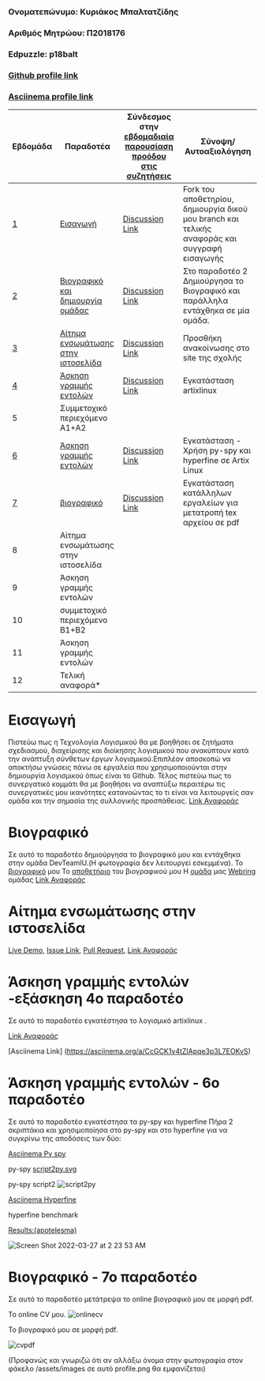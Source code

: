 ### Ονοματεπώνυμο: Κυριάκος Μπαλτατζίδης
### Αριθμός Μητρώου: Π2018176
### Edpuzzle: p18balt
### [Github profile link](https://github.com/p18balt)
### [Asciinema profile link](https://asciinema.org/~p18balt)



| Εβδομάδα | Παραδοτέα | Σύνδεσμος στην [εβδομαδιαία παρουσίαση προόδου στις συζητήσεις](https://github.com/courses-ionio/help/discussions/categories/show-and-tell) | Σύνοψη/Αυτοαξιολόγηση |
| --- | --- | --- | --- |
| <a href="#A">1</a> |<a href="#A">Εισαγωγή </a> | [Discussion Link](https://github.com/courses-ionio/help/discussions/348) | Fork του αποθετηρίου, δημιουργία δικού μου branch και τελικής αναφοράς και συγγραφή εισαγωγής |
| <a href="#B">2</a> |<a href="#B">Βιογραφικό και δημιουργία ομάδας </a> | [Discussion Link](https://github.com/courses-ionio/help/discussions/349) | Στο παραδοτέο 2 Δημιούργησα το Βιογραφικό και παράλληλα εντάχθηκα σε μία ομάδα. |
| <a href="#C">3</a> |<a href="#C">Αίτημα ενσωμάτωσης στην ιστοσελίδα </a> | [Discussion Link](https://github.com/courses-ionio/help/discussions/351) | Προσθήκη ανακοίνωσης στο site της σχολής|
| <a href="#D">4</a> |<a href="#D">Άσκηση γραμμής εντολών </a> | [Discussion Link](https://github.com/courses-ionio/help/discussions/434) | Εγκατάσταση artixlinux|
| 5 | Συμμετοχικό περιεχόμενο A1+A2 | | |
| <a href="F">6</a>|<a href="F">Άσκηση γραμμής εντολών</a> |[Discussion Link](https://github.com/courses-ionio/help/discussions/469)| Εγκατάσταση - Χρήση py-spy και hyperfine σε Artix Linux|
| <a href="G">7</a> |<a href="G"> βιογραφικό</a> |[Discussion Link](https://github.com/courses-ionio/help/discussions/498) |Εγκατάσταση κατάλληλων εργαλείων για μετατροπή tex αρχείου σε pdf |
| 8 | Αίτημα ενσωμάτωσης στην ιστοσελίδα | | |
| 9 | Άσκηση γραμμής εντολών | | |
| 10 | συμμετοχικό περιεχόμενο B1+B2 | | |
| 11 | Άσκηση γραμμής εντολών | | |
| 12 | Τελική αναφορά* | | |



# <a name="A">Εισαγωγή</a>
 Πιστεύω πως η Τεχνολογία Λογισμικού θα με βοηθήσει σε  ζητήματα σχεδιασμού, διαχείρισης και διοίκησης λογισμικού που ανακύπτουν κατά την ανάπτυξη σύνθετων έργων λογισμικού.Επιπλέον αποσκοπώ να αποκτήσω γνώσεις πάνω σε εργαλεία που χρησιμοποιούνται στην δημιουργία λογισμικού όπως είναι το Github. Τέλος πιστεύω πως το συνεργατικό κομμάτι θα με βοηθήσει να αναπτύξω περαιτέρω τις συνεργατικές μου ικανότητες κατανοώντας το τι είναι να λειτουργείς σαν ομάδα και την σημασία της συλλογικής προσπάθειας.
[Link Αναφοράς](https://github.com/p18balt/sw/blob/2018176/projects/README.md)


# <a name="B">Βιογραφικό </a>
Σε αυτό το παραδοτέο δημιούργησα το βιογραφικό μου και εντάχθηκα στην ομάδα DevTeamIU.(Η φωτογραφία δεν λειτουργεί εσκεμμένα). 
Το [βιογραφικό](https://p18balt.github.io/online-cv-3/) μου
Το [αποθετήριο](https://github.com/p18balt/online-cv-3/tree/master) του βιογραφικού μου
Η [ομάδα](https://github.com/DevTeamIU) μας
[Webring](https://devteamiu.netlify.app/) ομάδας
[Link Αναφοράς](https://github.com/p18balt/sw/blob/2018176/projects/README.md)	


# <a name="C">Αίτημα ενσωμάτωσης στην ιστοσελίδα </a>

[Live Demo](https://optimistic-kilby-7fd188.netlify.app/posts/2021/11/12/covid19-case/),
[Issue Link](https://github.com/ioniodi/sitegr/issues/269),
[Pull Request](https://github.com/ioniodi/all_collections/pull/18),
[Link Αναφοράς](https://github.com/courses-ionio/help/discussions/351)

# <a name="D">Άσκηση γραμμής εντολών -εξάσκηση 4ο παραδοτέο </a>
Σε αυτό το παραδοτέο εγκατέστησα το λογισμικό artixlinux .

[Link Αναφοράς](https://github.com/courses-ionio/help/discussions/434)

[Asciinema Link] (https://asciinema.org/a/CcGCK1v4tZIApqe3p3L7EOKvS)

# <a name="F">Άσκηση γραμμής εντολών - 6ο παραδοτέο</a>
Σε αυτό το παραδοτέο εγκατέστησα τα py-spy και hyperfine
Πήρα 2 σκριπτάκια και χρησιμοποίησα στο py-spy και στο hyperfine για να συγκρίνω της αποδόσεις των δύο:

[Asciinema Py spy](https://asciinema.org/a/jc1vyK2KVHLwfKUyEkvWPhalH)

py-spy [script2py.svg](https://github.com/p18balt/things/blob/main/apotelesma) 

py-spy script2
![script2py](https://user-images.githubusercontent.com/93882637/160260805-def13df3-a6d8-40ee-8e72-4552f4ab754d.svg)

[Asciinema Hyperfine](https://asciinema.org/a/yJvsvxnk2DcHLcO1MEGzB55fN)

hyperfine benchmark 

[Results:(apotelesma)](https://github.com/p18balt/things/blob/main/apotelesma)

![Screen Shot 2022-03-27 at 2 23 53 AM](https://user-images.githubusercontent.com/93882637/160261439-3be4c60e-446c-41a9-b583-aa8fdd942fca.png)

# <a name="G">Βιογραφικό - 7ο παραδοτέο </a>
Σε αυτό το παραδοτέο μετάτρεψα το online βιογραφικό μου σε μορφή pdf.

Το online CV μου.
![onlinecv](https://user-images.githubusercontent.com/93882637/160689957-eb55ed06-e572-4e0e-8daf-e54aebb78bf7.png)

Το βιογραφικό μου σε μορφή pdf.

![cvpdf](https://user-images.githubusercontent.com/93882637/160690088-3492c3be-10e8-4808-a50a-8a399b25eb24.png)

(Προφανώς και γνωριζώ ότι αν αλλάξω όνομα στην φωτογραφία στον φάκελο /assets/images σε αυτό profile.png θα εμφανίζεται)
